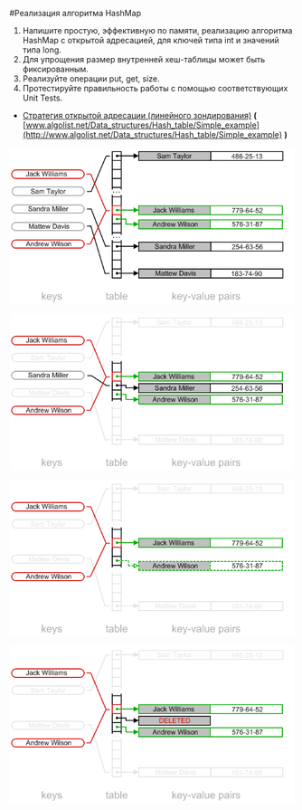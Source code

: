 #Реализация алгоритма HashMap

1. Напишите простую, эффективную по памяти, реализацию алгоритма HashMap с открытой адресацией, для ключей типа int и значений типа long.
2. Для упрощения размер внутренней хеш-таблицы может быть фиксированным.
3. Реализуйте операции put, get, size.
4. Протестируйте правильность работы с помощью соответствующих Unit Tests.

* [Стратегия открытой адресации (линейного зондирования)](http://www.algolist.net/Data_structures/Hash_table/Open_addressing) **(** [www.algolist.net/Data_structures/Hash_table/Simple_example](http://www.algolist.net/Data_structures/Hash_table/Simple_example) **)**

![hash-table-linear-probing.png](hash-table-linear-probing.png)

![hash-table-open-addressing-removal.png](hash-table-open-addressing-removal.png)

![hash-table-open-addressing-removal-2.png](hash-table-open-addressing-removal-2.png)

![hash-table-open-addressing-removal-3.png](hash-table-open-addressing-removal-3.png)
